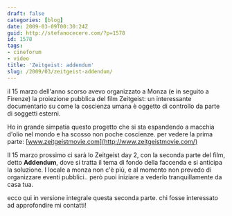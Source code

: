 ```yaml
---
draft: false
categories: [blog]
date: 2009-03-09T00:30:24Z
guid: http://stefanocecere.com/?p=1578
id: 1578
tags:
- cineforum
- video
title: 'Zeitgeist: addendum'
slug: /2009/03/zeitgeist-addendum/
---
```


il 15 marzo dell'anno scorso avevo organizzato a Monza (e in seguito a Firenze) la proiezione pubblica del film Zeitgeist: un interessante documentario su come la coscienza umana è oggetto di controllo da parte di soggetti esterni.

Ho in grande simpatia questo progetto che si sta espandendo a macchia d'olio nel mondo e ha scosso non poche coscienze. per vedere la prima parte: [www.zeitgeistmovie.com](http://www.zeitgeistmovie.com/)

Il 15 marzo prossimo ci sarà lo Zeitgeist day 2, con la seconda parte del film, detto **Addendum**, dove si tratta il tema di fondo della faccenda e si anticipa la soluzione. I locale a monza non c'è più, e al momento non prevedo di organizzare eventi pubblici.. però puoi iniziare a vederlo tranquillamente da casa tua.

ecco qui in versione integrale questa seconda parte. chi fosse interessato ad approfondire mi contatti!
